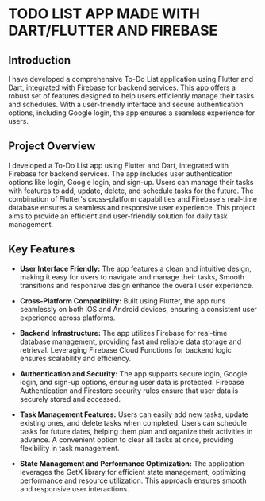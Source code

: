 # TODO LIST APP MADE WITH DART/FLUTTER AND FIREBASE



## Introduction

I have developed a comprehensive To-Do List application using Flutter and Dart, integrated with Firebase for backend services. This app offers a robust set of features designed to help users efficiently manage their tasks and schedules. With a user-friendly interface and secure authentication options, including Google login, the app ensures a seamless experience for users.

## Project Overview

I developed a To-Do List app using Flutter and Dart, integrated with Firebase for backend services. The app includes user authentication options like login, Google login, and sign-up. Users can manage their tasks with features to add, update, delete, and schedule tasks for the future. The combination of Flutter's cross-platform capabilities and Firebase's real-time database ensures a seamless and responsive user experience. This project aims to provide an efficient and user-friendly solution for daily task management.

## Key Features

* **User Interface Friendly:** The app features a clean and intuitive design, making it easy for users to navigate and manage their tasks, Smooth transitions and responsive design enhance the overall user experience.

* **Cross-Platform Compatibility:** Built using Flutter, the app runs seamlessly on both iOS and Android devices, ensuring a consistent user experience across platforms.

* **Backend Infrastructure:** The app utilizes Firebase for real-time database management, providing fast and reliable data storage and retrieval. Leveraging Firebase Cloud Functions for backend logic ensures scalability and efficiency.

* **Authentication and Security:** The app supports secure login, Google login, and sign-up options, ensuring user data is protected. Firebase Authentication and Firestore security rules ensure that user data is securely stored and accessed.

* **Task Management Features:** Users can easily add new tasks, update existing ones, and delete tasks when completed. Users can schedule tasks for future dates, helping them plan and organize their activities in advance. A convenient option to clear all tasks at once, providing flexibility in task management.

* **State Management and Performance Optimization:** The application leverages the GetX library for efficient state management, optimizing performance and resource utilization. This approach ensures smooth and responsive user interactions.
